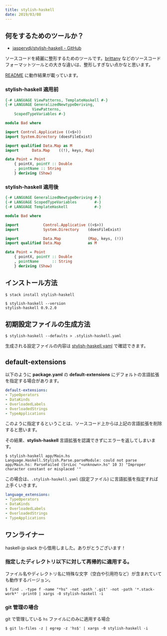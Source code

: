 ```yaml
---
title: stylish-haskell
date: 2019/03/08
---
```


## 何をするためのツールか？

- [jaspervdj/stylish-haskell - GitHub](https://github.com/jaspervdj/stylish-haskell)

ソースコードを綺麗に整形するためのツールです。[brittany](https://github.com/lspitzner/brittany) などのソースコードフォーマットツールとの大きな違いは、整形しすぎない点かなと思います。

[README](https://github.com/jaspervdj/stylish-haskell/blob/master/README.markdown) に動作結果が載っています。

### stylish-haskell 適用前

```haskell
{-# LANGUAGE ViewPatterns, TemplateHaskell #-}
{-# LANGUAGE GeneralizedNewtypeDeriving,
            ViewPatterns,
    ScopedTypeVariables #-}

module Bad where

import Control.Applicative ((<$>))
import System.Directory (doesFileExist)

import qualified Data.Map as M
import      Data.Map    ((!), keys, Map)

data Point = Point
    { pointX, pointY :: Double
    , pointName :: String
    } deriving (Show)
```

### stylish-haskell 適用後

```haskell
{-# LANGUAGE GeneralizedNewtypeDeriving #-}
{-# LANGUAGE ScopedTypeVariables        #-}
{-# LANGUAGE TemplateHaskell            #-}

module Bad where

import           Control.Applicative ((<$>))
import           System.Directory    (doesFileExist)

import           Data.Map            (Map, keys, (!))
import qualified Data.Map            as M

data Point = Point
    { pointX, pointY :: Double
    , pointName      :: String
    } deriving (Show)
```

## インストール方法

```shell
$ stack install stylish-haskell

$ stylish-haskell --version
stylish-haskell 0.9.2.0
```

## 初期設定ファイルの生成方法

```shell
$ stylish-haskell --defaults > .stylish-haskell.yaml
```

生成される設定ファイルの内容は [stylish-haskell.yaml](https://github.com/jaspervdj/stylish-haskell/blob/master/data/stylish-haskell.yaml) で確認できます。

## default-extensions

以下のように **package.yaml** の **default-extensions** にデフォルトの言語拡張を指定する場合があります。

```yaml
default-extensions:
- TypeOperators
- DataKinds
- OverloadedLabels
- OverloadedStrings
- TypeApplications
```

このように指定するということは、ソースコード上からは上記の言語拡張を削除すると思います。

その結果、**stylish-haskell** 言語拡張を認識できずにエラーを返してしまいます。

```shell
$ stylish-haskell app/Main.hs
Language.Haskell.Stylish.Parse.parseModule: could not parse app/Main.hs: ParseFailed (SrcLoc "<unknown>.hs" 10 3) "Improper character constant or misplaced '"
```

この場合は、`.stylish-haskell.yaml` (設定ファイル) に言語拡張を指定すれば上手くいきます。

```yaml
language_extensions:
- TypeOperators
- DataKinds
- OverloadedLabels
- OverloadedStrings
- TypeApplications
```

## ワンライナー

haskell-jp slack から借用しました。ありがとうございます！

### 指定したディレクトリ以下に対して再帰的に適用する。

ファイル名やディレクトリ名に特殊な文字（空白や引用符など）が含まれていても動作するバージョン。

```shell
$ find . -type f -name "*hs" -not -path '.git' -not -path '*.stack-work*' -print0 | xargs -0 stylish-haskell -i
```

### git 管理の場合

git で管理している `hs` ファイルにのみに適用する場合

```shell
$ git ls-files -z | egrep -z 'hs$' | xargs -0 stylish-haskell -i
```